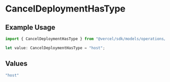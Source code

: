 # CancelDeploymentHasType

## Example Usage

```typescript
import { CancelDeploymentHasType } from "@vercel/sdk/models/operations/canceldeployment.js";

let value: CancelDeploymentHasType = "host";
```

## Values

```typescript
"host"
```